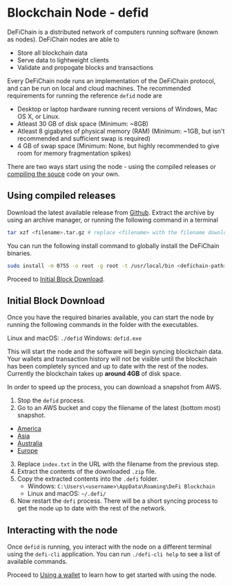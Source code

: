 # Blockchain Node - defid

DeFiChain is a distributed network of computers running software (known as nodes).
DeFiChain nodes are able to

- Store all blockchain data
- Serve data to lightweight clients
- Validate and propogate blocks and transactions

Every DeFiChain node runs an implementation of the DeFiChain protocol, and can be run on local and cloud machines. The recommended requirements for running the reference `defid` node are

- Desktop or laptop hardware running recent versions of Windows, Mac OS X, or Linux.
- Atleast 30 GB of disk space (Minimum: ~8GB)
- Atleast 8 gigabytes of physical memory (RAM) (Minimum: ~1GB, but isn't recommended and sufficient swap is required)
- 4 GB of swap space (Minimum: None, but highly recommended to give room for memory fragmentation spikes)

There are two ways start using the node - using the compiled releases or [compiling the souce](./compiling.md) code on your own.

## Using compiled releases

Download the latest available release from [Github](https://github.com/DeFiCh/ain/releases). Extract the archive by using an archive manager, or running the following command in a terminal

```bash
tar xzf <filename>.tar.gz # replace <filename> with the filename downloaded file
```

You can run the following install command to globally install the DeFiChain binaries.

```bash
sudo install -m 0755 -o root -g root -t /usr/local/bin <defichain-path>/bin/* # replace <defichain-path> with the path to the root of the extracted folder
```

Proceed to [Initial Block Download](#initial-block-download).

## Initial Block Download

Once you have the required binaries available, you can start the node by running the following commands in the folder with the executables.

Linux and macOS: `./defid`
Windows: `defid.exe`

This will start the node and the software will begin syncing blockchain data. Your wallets and transaction history will not be visible until the blockchain has been completely synced and up to date with the rest of the nodes. Currently the blockchain takes up **around 4GB** of disk space.

In order to speed up the process, you can download a snapshot from AWS.

1. Stop the `defid` process.
2. Go to an AWS bucket and copy the filename of the latest (bottom most) snapshot.

- [America](https://defi-snapshots-us.s3.amazonaws.com/index.txt)
- [Asia](https://defi-snapshots.s3.ap-southeast-1.amazonaws.com/index.txt)
- [Australia](https://defi-snapshots-sydney.s3.ap-southeast-2.amazonaws.com/index.txt)
- [Europe](https://defi-snapshots-europe.s3.eu-central-1.amazonaws.com/index.txt)

3. Replace `index.txt` in the URL with the filename from the previous step.
4. Extract the contents of the downloaded `.zip` file.
5. Copy the extracted contents into the `.defi` folder.
   - Windows: `C:\Users\<username>\AppData\Roaming\DeFi Blockchain`
   - Linux and macOS: `~/.defi/`
6. Now restart the `defi` process. There will be a short syncing process to get the node up to date with the rest of the network.

## Interacting with the node

Once `defid` is running, you interact with the node on a different terminal using the `defi-cli` application. You can run `./defi-cli help` to see a list of available commands.

Proceed to [Using a wallet](./node/wallet.md) to learn how to get started with using the node.
